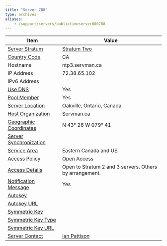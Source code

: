 ```yaml
---
title: "Server 788"
type: archives
aliases:
    - /support/servers/publictimeserver000788
---
```


| Item | Value |
| ----- | ----- |
| [Server Stratum](/support/servers/serverstratum) | [Stratum Two](/support/servers/stratumtwotimeservers) |
| [Country Code](/support/servers/countrycode) | CA |
| Hostname |  ntp3.servman.ca |
| IP Address |  72.38.65.102 |
| IPv6 Address | |
| [Use DNS](/support/servers/usedns) | Yes |
| [Pool Member](/support/servers/poolmember) | Yes |
| [Server Location](/support/servers/serverlocation) |  Oakville, Ontario, Canada |
| [Host Organization](/support/servers/hostorganization) |  Servman.ca |
| [ Geographic Coordinates](/support/servers/geographiccoordinates) |  N 43° 26 W 079° 41 |
| [Server Synchronization](/support/servers/serversynchronization) |  |
| [Service Area](/support/servers/servicearea) |  Eastern Canada and US |
| [Access Policy](/support/servers/accesspolicy) | [Open Access](/support/servers/openaccess) |
| [Access Details](/support/servers/accessdetails) |  Open to Stratum 2 and 3 servers. Others by arrangement.  |
| [Notification Message](/support/servers/notificationmessage) | Yes |
| [Autokey](/support/servers/autokey) | |
| [Autokey URL](/support/servers/autokeyurl) | |
| [Symmetric Key](/support/servers/symmetrickey) | |
| [Symmetric Key Type](/support/servers/symmetrickeytype) | |
| [Symmetric Key URL](/support/servers/symmetrickeyurl) | |
| [Server Contact](/support/servers/servercontact) | [Ian Pattison](mailto:info@servman.ca) |